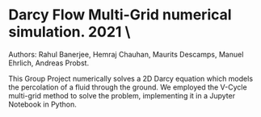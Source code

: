 # Darcy Flow Multi-Grid numerical simulation. 2021 \
Authors: Rahul Banerjee, Hemraj Chauhan, Maurits Descamps, Manuel Ehrlich, Andreas Probst.

This Group Project numerically solves a 2D Darcy equation which models the percolation of a fluid through the ground.
We employed the V-Cycle multi-grid method to solve the problem, implementing it in a Jupyter Notebook in Python.

